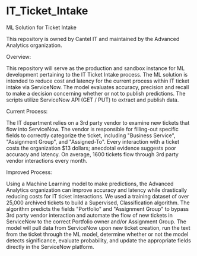 # IT_Ticket_Intake
ML Solution for Ticket Intake

This repository is owned by Cantel IT and maintained by the Advanced Analytics organization.

Overview:

This repository will serve as the production and sandbox instance for ML development pertaining to the IT Ticket Intake process.
The ML solution is intended to reduce cost and latency for the current process within IT ticket intake via ServiceNow. 
The model evaluates accuracy, precision and recall to make a decision concerning whether or not to publish predictions.
The scripts utilize ServiceNow API (GET / PUT) to extract and publish data.

Current Process:

The IT department relies on a 3rd party vendor to examine new tickets that flow into ServiceNow. The vendor is responsible for 
filling-out specific fields to correctly categorize the ticket, including "Business Service", "Assignment Group", and "Assigned-To".
Every interaction with a ticket costs the organization $13 dollars; anecdotal evidence suggests poor accuracy and latency.
On average, 1600 tickets flow through 3rd party vendor interactions every month.

Improved Process:

Using a Machine Learning model to make predictions, the Advanced Analytics organization can improve accuracy and latency while drastically
reducing costs for IT ticket interactions. We used a training dataset of over 25,000 archived tickets to build a Supervised, 
Classification algorithm. The algorithm predicts the fields "Portfolio" and "Assignment Group" to bypass 3rd party vendor interaction 
and automate the flow of new tickets in ServiceNow to the correct Portfolio owner and/or Assignment Group. The model will pull data from
ServiceNow upon new ticket creation, run the text from the ticket through the ML model, determine whether or not the model detects
significance, evaluate probability, and update the appropriate fields directly in the ServiceNow platform.
